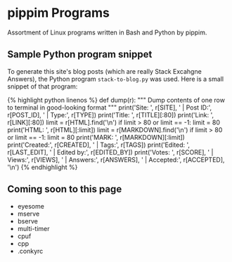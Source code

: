 # pippim Programs

Assortment of Linux programs written in Bash and Python by pippim.

## Sample Python program snippet

To generate this site's blog posts (which are really Stack Excahgne Answers), the Python program `stack-to-blog.py` was used. Here is a small snippet of that program:

{% highlight python linenos %}
def dump(r):
    """ Dump contents of one row to terminal in good-looking format
    """
    print('Site:   ', r[SITE], '  |  Post ID:', r[POST_ID], '  |  Type:', r[TYPE])
    print('Title:  ', r[TITLE][:80])
    print('Link:   ', r[LINK][:80])
    limit = r[HTML].find('\n')
    if limit > 80 or limit == -1:
        limit = 80
    print('HTML:   ', r[HTML][:limit])
    limit = r[MARKDOWN].find('\n')
    if limit > 80 or limit == -1:
        limit = 80
    print('MARK:   ', r[MARKDOWN][:limit])
    print('Created:', r[CREATED], '  |  Tags:', r[TAGS])
    print('Edited: ', r[LAST_EDIT], '  |  Edited by:', r[EDITED_BY])
    print('Votes:  ', r[SCORE], '  |  Views:', r[VIEWS], '  |  Answers:', r[ANSWERS],
          '  |  Accepted:', r[ACCEPTED], '\n')
{% endhighlight %}

## Coming soon to this page

- eyesome
- mserve
- bserve
- multi-timer
- cpuf
- cpp
- .conkyrc

